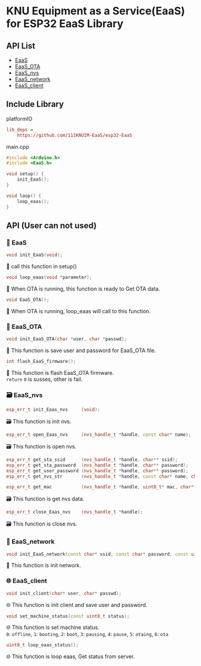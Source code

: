 # KNU Equipment as a Service(EaaS) for ESP32 EaaS Library

## API List
- [EaaS](https://github.com/111KNUIM-EaaS/esp32-EaaS#-eaas)
- [EaaS_OTA](https://github.com/111KNUIM-EaaS/esp32-EaaS#-eaas_ota)
- [EaaS_nvs](https://github.com/111KNUIM-EaaS/esp32-EaaS#%EF%B8%8F-eaas_nvs)
- [EaaS_network](https://github.com/111KNUIM-EaaS/esp32-EaaS#-eaas_network)
- [EaaS_client](https://github.com/111KNUIM-EaaS/esp32-EaaS#-eaas_network)

## Include Library

platformIO

```ini
lib_deps = 
    https://github.com/111KNUIM-EaaS/esp32-EaaS
```

main.cpp

```cpp
#include <Arduino.h>
#include <EaaS.h>

void setup() {
    init_EaaS();
}

void loop() {
    loop_eaas();
}
```

## API (User can not used)

### 📄 EaaS

```cpp
void init_EaaS(void);
```

📄 call this function in setup()

```cpp
void loop_eaas(void *parameter);
```
📄 When OTA is running, this function is ready to Get OTA data.

```cpp
void EaaS_OTA();
```
📄 When OTA is running, loop_eaas will call to this function.


### 💫 EaaS_OTA

```cpp
void init_EaaS_OTA(char *user, char *passwd);
```
💫 This function is save user and password for EaaS_OTA file.

```cpp
int flash_EaaS_firmware();
```
💫 This function is flash EaaS_OTA firmware. <br>
`return` `0` is susses, other is fail.

### 🗃️ EaaS_nvs
```cpp
esp_err_t init_Eaas_nvs     (void);
```
🗃️ This function is init nvs.

```cpp
esp_err_t open_Eaas_nvs     (nvs_handle_t *handle, const char* name);
```
🗃️ This function is open nvs.

```cpp
esp_err_t get_sta_ssid      (nvs_handle_t *handle, char** ssid);
esp_err_t get_sta_password  (nvs_handle_t *handle, char** password);
esp_err_t get_user_password (nvs_handle_t *handle, char** password);
esp_err_t get_nvs_str       (nvs_handle_t *handle, const char* name, char** value);

esp_err_t get_mac           (nvs_handle_t *handle, uint8_t* mac, char** user_name);
```
🗃️ This function is get nvs data.

```cpp
esp_err_t close_Eaas_nvs    (nvs_handle_t *handle);
```
🗃️ This function is close nvs.

### 🚀 EaaS_network
```cpp
void init_EaaS_network(const char* ssid, const char* password, const uint8_t* mac);
```
🚀 This function is init network.

### 🌐 EaaS_client
```cpp
void init_client(char* user, char* passwd);
```
🌐 This function is init client and save user and password.

```cpp
void set_machine_status(const uint8_t status);
```
🌐 This function is set machine status. <br>
`0`: `offline`, `1`: `booting`, `2`: `boot`, `3`: `pausing`, `4`: `pause`, `5`: `otaing`, `6`: `ota`

```cpp
uint8_t loop_eaas_status();
```
🌐 This function is loop eaas, Get status from server.
